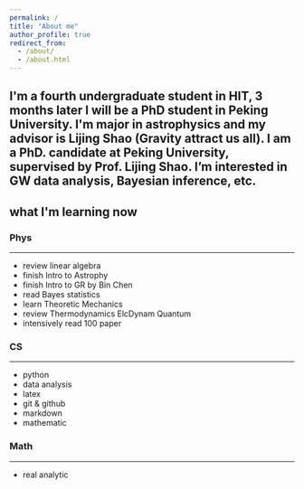 ```yaml
---
permalink: /
title: "About me"
author_profile: true
redirect_from: 
  - /about/
  - /about.html
---
```


I'm a fourth undergraduate student in HIT, 3 months later I will be a PhD student in Peking University. I'm major in astrophysics and my advisor is Lijing Shao (Gravity attract us all).
I am a PhD. candidate at Peking University, supervised by Prof. Lijing Shao. I’m interested in GW data analysis, Bayesian inference, etc.
---
## what I'm learning now

### Phys
---
-  review linear algebra
-  finish Intro to Astrophy
-  finish Intro to GR by Bin Chen
-  read Bayes statistics
-  learn Theoretic Mechanics
-  review Thermodynamics ElcDynam Quantum
-  intensively read 100 paper

### CS
---
-  python
-  data analysis
-  latex
-  git & github
-  markdown
-  mathematic

### Math
---
-  real analytic
